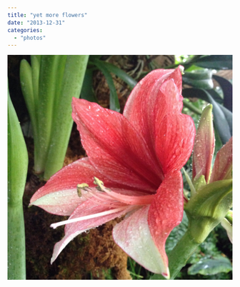 ```yaml
---
title: "yet more flowers"
date: "2013-12-31"
categories: 
  - "photos"
---
```


![Flower](flower.jpg)
